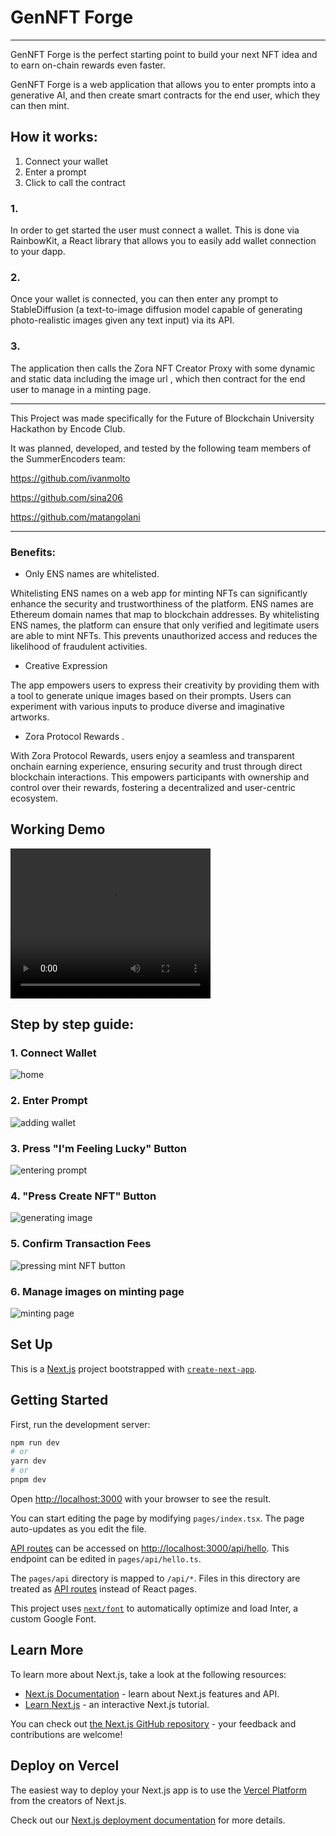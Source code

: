 # GenNFT Forge

---

GenNFT Forge is the perfect starting point to build your next NFT idea
and to earn on-chain rewards even faster.

GenNFT Forge is a web application that allows you to enter prompts into a generative AI, and then create smart contracts for the end user, which they can then mint.

## How it works:

1.  Connect your wallet
2.  Enter a prompt
3.  Click to call the contract

### 1.

In order to get started the user must connect a wallet. This is done via RainbowKit, a React library that allows you to easily add wallet connection to your dapp.

### 2.

Once your wallet is connected, you can then enter any prompt to StableDiffusion (a text-to-image diffusion model capable of generating photo-realistic images given any text input) via its API.

### 3.

The application then calls the Zora NFT Creator Proxy with some dynamic and static data including the image url , which then contract for the end user to manage in a minting page.

---

This Project was made specifically for the Future of Blockchain University Hackathon by Encode Club.

It was planned, developed, and tested by the following team members of the SummerEncoders team:

https://github.com/ivanmolto

https://github.com/sina206

https://github.com/matangolani

---

### Benefits:

- Only ENS names are whitelisted.

Whitelisting ENS names on a web app for minting NFTs can significantly enhance the security and trustworthiness of the platform. ENS names are Ethereum domain names that map to blockchain addresses. By whitelisting ENS names, the platform can ensure that only verified and legitimate users are able to mint NFTs. This prevents unauthorized access and reduces the likelihood of fraudulent activities.

- Creative Expression

The app empowers users to express their creativity by providing them with a tool to generate unique images based on their prompts. Users can experiment with various inputs to produce diverse and imaginative artworks.

- Zora Protocol Rewards .

With Zora Protocol Rewards, users enjoy a seamless and transparent onchain earning experience, ensuring security and trust through direct blockchain interactions. This empowers participants with ownership and control over their rewards, fostering a decentralized and user-centric ecosystem.

## Working Demo

<video src="demo.mp4" width="320" height="240" controls></video>

## Step by step guide:

### 1. Connect Wallet

![home](./presentation/welcome.png "home page")

### 2. Enter Prompt

![adding wallet](./presentation/wallet.png "adding wallet")

### 3. Press "I'm Feeling Lucky" Button

![entering prompt](./presentation/prompt.png "entering prompt")

### 4. "Press Create NFT" Button

![generating image](./presentation/gen.png "generating image")

### 5. Confirm Transaction Fees

![pressing mint NFT button](./presentation/mint.png "pressing mint NFT button")

### 6. Manage images on minting page

![minting page](./presentation/zora.png "minting page")

## Set Up

This is a [Next.js](https://nextjs.org/) project bootstrapped with [`create-next-app`](https://github.com/vercel/next.js/tree/canary/packages/create-next-app).

## Getting Started

First, run the development server:

```bash
npm run dev
# or
yarn dev
# or
pnpm dev
```

Open [http://localhost:3000](http://localhost:3000) with your browser to see the result.

You can start editing the page by modifying `pages/index.tsx`. The page auto-updates as you edit the file.

[API routes](https://nextjs.org/docs/api-routes/introduction) can be accessed on [http://localhost:3000/api/hello](http://localhost:3000/api/hello). This endpoint can be edited in `pages/api/hello.ts`.

The `pages/api` directory is mapped to `/api/*`. Files in this directory are treated as [API routes](https://nextjs.org/docs/api-routes/introduction) instead of React pages.

This project uses [`next/font`](https://nextjs.org/docs/basic-features/font-optimization) to automatically optimize and load Inter, a custom Google Font.

## Learn More

To learn more about Next.js, take a look at the following resources:

- [Next.js Documentation](https://nextjs.org/docs) - learn about Next.js features and API.
- [Learn Next.js](https://nextjs.org/learn) - an interactive Next.js tutorial.

You can check out [the Next.js GitHub repository](https://github.com/vercel/next.js/) - your feedback and contributions are welcome!

## Deploy on Vercel

The easiest way to deploy your Next.js app is to use the [Vercel Platform](https://vercel.com/new?utm_medium=default-template&filter=next.js&utm_source=create-next-app&utm_campaign=create-next-app-readme) from the creators of Next.js.

Check out our [Next.js deployment documentation](https://nextjs.org/docs/deployment) for more details.
